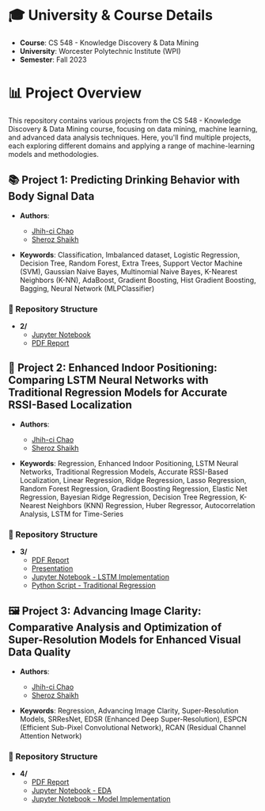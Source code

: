 # 🎓 University & Course Details
- **Course**: CS 548 - Knowledge Discovery & Data Mining
- **University**: Worcester Polytechnic Institute (WPI)
- **Semester**: Fall 2023

# 📊 Project Overview
This repository contains various projects from the CS 548 - Knowledge Discovery & Data Mining course, focusing on data mining, machine learning, and advanced data analysis techniques. Here, you'll find multiple projects, each exploring different domains and applying a range of machine-learning models and methodologies.

## 📚 Project 1: Predicting Drinking Behavior with Body Signal Data
- **Authors**:
  - [Jhih-ci Chao](https://github.com/xCaWO4x)
  - [Sheroz Shaikh](https://github.com/sherozshaikh)

- **Keywords**:
  Classification, Imbalanced dataset, Logistic Regression, Decision Tree, Random Forest, Extra Trees, Support Vector Machine (SVM), Gaussian Naive Bayes, Multinomial Naive Bayes, K-Nearest Neighbors (K-NN), AdaBoost, Gradient Boosting, Hist Gradient Boosting, Bagging, Neural Network (MLPClassifier)

### 📂 Repository Structure
- **2/**
  - [Jupyter Notebook](2/Sheroz_KDDM_548_Homework_Assignment_2.ipynb)
  - [PDF Report](2/Sheroz_KDDM_548_Homework_Assignment_2.pdf)

## 🏢 Project 2: Enhanced Indoor Positioning: Comparing LSTM Neural Networks with Traditional Regression Models for Accurate RSSI-Based Localization
- **Authors**:
  - [Jhih-ci Chao](https://github.com/xCaWO4x)
  - [Sheroz Shaikh](https://github.com/sherozshaikh)

- **Keywords**:
  Regression, Enhanced Indoor Positioning, LSTM Neural Networks, Traditional Regression Models, Accurate RSSI-Based Localization, Linear Regression, Ridge Regression, Lasso Regression, Random Forest Regression, Gradient Boosting Regression, Elastic Net Regression, Bayesian Ridge Regression, Decision Tree Regression, K-Nearest Neighbors (KNN) Regression, Huber Regressor, Autocorrelation Analysis, LSTM for Time-Series

### 📂 Repository Structure
- **3/**
  - [PDF Report](3/Sheroz_KDDM_548_Homework_Assignment_3.pdf)
  - [Presentation](3/Sheroz_KDDM_548_Homework_Assignment_3_(Presentation).pdf)
  - [Jupyter Notebook - LSTM Implementation](3/Sheroz_KDDM_548_Homework_Assignment_Data_Preprocessing_and_LSTM_Implementation.ipynb)
  - [Python Script - Traditional Regression](3/Sheroz_KDDM_548_Homework_Assignment_Data_Preprocessing_and_Traditional_Regression.py)

## 🖼️ Project 3: Advancing Image Clarity: Comparative Analysis and Optimization of Super-Resolution Models for Enhanced Visual Data Quality
- **Authors**:
  - [Jhih-ci Chao](https://github.com/xCaWO4x)
  - [Sheroz Shaikh](https://github.com/sherozshaikh)

- **Keywords**:
  Regression, Advancing Image Clarity, Super-Resolution Models, SRResNet, EDSR (Enhanced Deep Super-Resolution), ESPCN (Efficient Sub-Pixel Convolutional Network), RCAN (Residual Channel Attention Network)

### 📂 Repository Structure
- **4/**
  - [PDF Report](4/Sheroz_KDDM_548_Homework_Assignment_4.pdf)
  - [Jupyter Notebook - EDA](4/Sheroz_KDDM_548_Homework_Assignment_EDA.ipynb)
  - [Jupyter Notebook - Model Implementation](4/Sheroz_KDDM_548_Homework_Assignment_Model_Implementation.ipynb)
